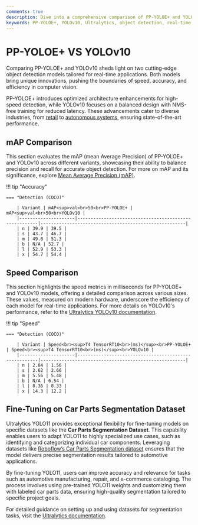 ```yaml
---
comments: true
description: Dive into a comprehensive comparison of PP-YOLOE+ and YOLOv10, exploring their performance in object detection, real-time AI applications, and edge AI adaptability. Discover how these models excel in computer vision tasks with optimized efficiency and accuracy.
keywords: PP-YOLOE+, YOLOv10, Ultralytics, object detection, real-time AI, edge AI, computer vision, performance comparison, AI models
---
```


# PP-YOLOE+ VS YOLOv10

Comparing PP-YOLOE+ and YOLOv10 sheds light on two cutting-edge object detection models tailored for real-time applications. Both models bring unique innovations, pushing the boundaries of speed, accuracy, and efficiency in computer vision.

PP-YOLOE+ introduces optimized architecture enhancements for high-speed detection, while YOLOv10 focuses on a balanced design with NMS-free training for reduced latency. These advancements cater to diverse industries, from [retail](https://www.ultralytics.com/blog/achieving-retail-efficiency-with-ai) to [autonomous systems](https://www.ultralytics.com/blog/ultralytics-yolov8-for-speed-estimation-in-computer-vision-projects), ensuring state-of-the-art performance.

## mAP Comparison

This section evaluates the mAP (mean Average Precision) of PP-YOLOE+ and YOLOv10 across different variants, showcasing their ability to balance precision and recall for accurate object detection. For more on mAP and its significance, explore [Mean Average Precision (mAP)](https://www.ultralytics.com/glossary/mean-average-precision-map).

!!! tip "Accuracy"

    === "Detection (COCO)"

    	| Variant | mAP<sup>val<br>50<br>PP-YOLOE+ | mAP<sup>val<br>50<br>YOLOv10 |
    	|---------------------|-------------------------------------------------------|-------------------------------------------------------|
    	| n | 39.9 | 39.5 |
    	| s | 43.7 | 46.7 |
    	| m | 49.8 | 51.3 |
    	| b | N/A | 52.7 |
    	| l | 52.9 | 53.3 |
    	| x | 54.7 | 54.4 |


## Speed Comparison

This section highlights the speed metrics in milliseconds for PP-YOLOE+ and YOLOv10 models, offering a detailed comparison across various sizes. These values, measured on modern hardware, underscore the efficiency of each model for real-time applications. For more details on YOLOv10's performance, refer to the [Ultralytics YOLOv10 documentation](https://docs.ultralytics.com/models/yolov10/).

!!! tip "Speed"

    === "Detection (COCO)"

    	| Variant | Speed<br><sup>T4 TensorRT10<br>(ms)</sup><br>PP-YOLOE+ | Speed<br><sup>T4 TensorRT10<br>(ms)</sup><br>YOLOv10 |
    	|---------------------|-------------------------------------------------------|-------------------------------------------------------|
    	| n | 2.84 | 1.56 |
    	| s | 2.62 | 2.66 |
    	| m | 5.56 | 5.48 |
    	| b | N/A | 6.54 |
    	| l | 8.36 | 8.33 |
    	| x | 14.3 | 12.2 |

## Fine-Tuning on Car Parts Segmentation Dataset

Ultralytics YOLO11 provides exceptional flexibility for fine-tuning models on specific datasets like the **Car Parts Segmentation Dataset**. This capability enables users to adapt YOLO11 to highly specialized use cases, such as identifying and categorizing individual car components. Leveraging datasets like [Roboflow’s Car Parts Segmentation dataset](https://docs.ultralytics.com/datasets/segment/carparts-seg/) ensures that the model delivers precise segmentation results tailored to automotive applications.

By fine-tuning YOLO11, users can improve accuracy and relevance for tasks such as automotive manufacturing, repair, and e-commerce cataloging. The process involves using pre-trained YOLO11 weights and customizing them with labeled car parts data, ensuring high-quality segmentation tailored to specific project goals.

For detailed guidance on setting up and using datasets for segmentation tasks, visit the [Ultralytics documentation](https://docs.ultralytics.com/modes/train/).
